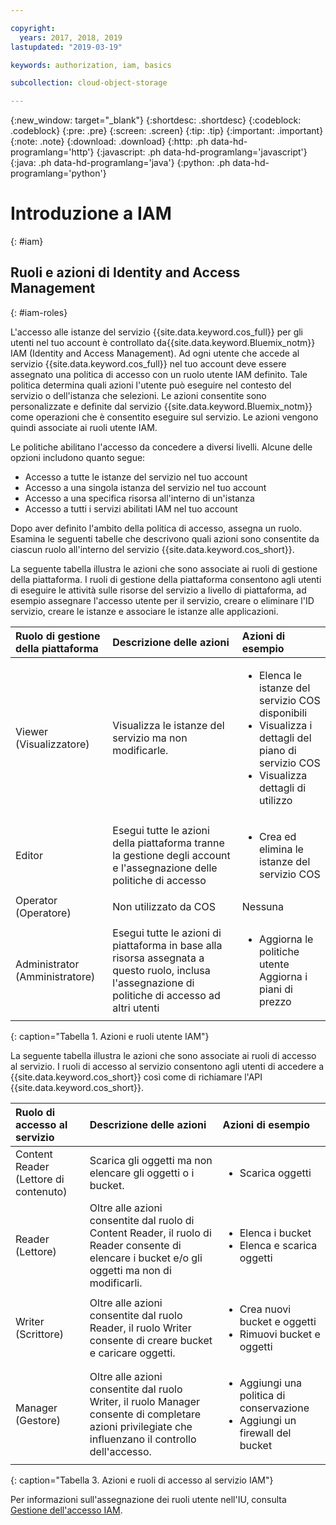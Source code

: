 ```yaml
---

copyright:
  years: 2017, 2018, 2019
lastupdated: "2019-03-19"

keywords: authorization, iam, basics

subcollection: cloud-object-storage

---
```

{:new_window: target="_blank"}
{:shortdesc: .shortdesc}
{:codeblock: .codeblock}
{:pre: .pre}
{:screen: .screen}
{:tip: .tip}
{:important: .important}
{:note: .note}
{:download: .download} 
{:http: .ph data-hd-programlang='http'} 
{:javascript: .ph data-hd-programlang='javascript'} 
{:java: .ph data-hd-programlang='java'} 
{:python: .ph data-hd-programlang='python'}

# Introduzione a IAM
{: #iam}

## Ruoli e azioni di Identity and Access Management
{: #iam-roles}

L'accesso alle istanze del servizio {{site.data.keyword.cos_full}} per gli utenti nel tuo account è controllato da{{site.data.keyword.Bluemix_notm}} IAM (Identity and Access Management). Ad ogni utente che accede al servizio {{site.data.keyword.cos_full}} nel tuo account deve essere assegnato una politica di accesso con un ruolo utente IAM definito. Tale politica determina quali azioni l'utente può eseguire nel contesto del servizio o dell'istanza che selezioni. Le azioni consentite sono personalizzate e definite dal servizio {{site.data.keyword.Bluemix_notm}} come operazioni che è consentito eseguire sul servizio. Le azioni vengono quindi associate ai ruoli utente IAM.

Le politiche abilitano l'accesso da concedere a diversi livelli. Alcune delle opzioni includono quanto segue: 

* Accesso a tutte le istanze del servizio nel tuo account
* Accesso a una singola istanza del servizio nel tuo account
* Accesso a una specifica risorsa all'interno di un'istanza
* Accesso a tutti i servizi abilitati IAM nel tuo account

Dopo aver definito l'ambito della politica di accesso, assegna un ruolo. Esamina le seguenti tabelle che descrivono quali azioni sono consentite da ciascun ruolo all'interno del servizio {{site.data.keyword.cos_short}}.

La seguente tabella illustra le azioni che sono associate ai ruoli di gestione della piattaforma. I ruoli di gestione della piattaforma consentono agli utenti di eseguire le attività sulle risorse del servizio a livello di piattaforma, ad esempio assegnare l'accesso utente per il servizio, creare o eliminare l'ID servizio, creare le istanze e associare le istanze alle applicazioni.

| Ruolo di gestione della piattaforma | Descrizione delle azioni | Azioni di esempio|
|:-----------------|:-----------------|:-----------------|
|Viewer (Visualizzatore)| Visualizza le istanze del servizio ma non modificarle. | <ul><li>Elenca le istanze del servizio COS disponibili</li><li>Visualizza i dettagli del piano di servizio COS</li><li>Visualizza dettagli di utilizzo</li></ul>|
| Editor | Esegui tutte le azioni della piattaforma tranne la gestione degli account e l'assegnazione delle politiche di accesso |<ul><li>Crea ed elimina le istanze del servizio COS</li></ul> |
|Operator (Operatore)| Non utilizzato da COS | Nessuna |
|Administrator (Amministratore)| Esegui tutte le azioni di piattaforma in base alla risorsa assegnata a questo ruolo, inclusa l'assegnazione di politiche di accesso ad altri utenti |<ul><li>Aggiorna le politiche utente</li>Aggiorna i piani di prezzo</ul>|
{: caption="Tabella 1. Azioni e ruoli utente IAM"}


La seguente tabella illustra le azioni che sono associate ai ruoli di accesso al servizio. I ruoli di accesso al servizio consentono agli utenti di accedere a {{site.data.keyword.cos_short}} così come di richiamare l'API {{site.data.keyword.cos_short}}.

| Ruolo di accesso al servizio | Descrizione delle azioni                                                                                                                                       | Azioni di esempio                                                                     |
|:--------------------|:-------------------------------------------------------------------------------------------------------------------------------------------------------------|:------------------------------------------------------------------------------------|
| Content Reader (Lettore di contenuto)     | Scarica gli oggetti ma non elencare gli oggetti o i bucket. | <ul><li>Scarica oggetti</li></ul> |
| Reader (Lettore)    | Oltre alle azioni consentite dal ruolo di Content Reader, il ruolo di Reader consente di elencare i bucket e/o gli oggetti ma non di modificarli. | <ul><li>Elenca i bucket</li><li> Elenca e scarica oggetti                                   </li></ul>                    |
| Writer (Scrittore)      | Oltre alle azioni consentite dal ruolo Reader, il ruolo Writer consente di creare bucket e caricare oggetti. | <ul><li>Crea nuovi bucket e oggetti</li><li>Rimuovi bucket e oggetti</li></ul> |
| Manager (Gestore)     |Oltre alle azioni consentite dal ruolo Writer, il ruolo Manager consente di completare azioni privilegiate che influenzano il controllo dell'accesso. | <ul><li>Aggiungi una politica di conservazione</li><li>Aggiungi un firewall del bucket</li></ul>              |
{: caption="Tabella 3. Azioni e ruoli di accesso al servizio IAM"}


Per informazioni sull'assegnazione dei ruoli utente nell'IU, consulta [Gestione dell'accesso IAM](/docs/iam?topic=iam-iammanidaccser).
 
